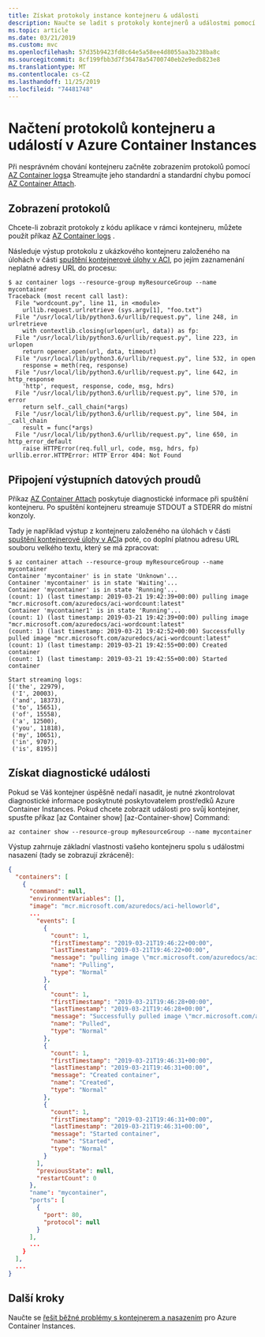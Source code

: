 ```yaml
---
title: Získat protokoly instance kontejneru & události
description: Naučte se ladit s protokoly kontejnerů a událostmi pomocí Azure Container Instances
ms.topic: article
ms.date: 03/21/2019
ms.custom: mvc
ms.openlocfilehash: 57d35b9423fd8c64e5a58ee4d8055aa3b238ba8c
ms.sourcegitcommit: 8cf199fbb3d7f36478a54700740eb2e9edb823e8
ms.translationtype: MT
ms.contentlocale: cs-CZ
ms.lasthandoff: 11/25/2019
ms.locfileid: "74481748"
---
```

# <a name="retrieve-container-logs-and-events-in-azure-container-instances"></a>Načtení protokolů kontejneru a událostí v Azure Container Instances

Při nesprávném chování kontejneru začněte zobrazením protokolů pomocí [AZ Container logs][az-container-logs]a Streamujte jeho standardní a standardní chybu pomocí [AZ Container Attach][az-container-attach].

## <a name="view-logs"></a>Zobrazení protokolů

Chcete-li zobrazit protokoly z kódu aplikace v rámci kontejneru, můžete použít příkaz [AZ Container logs][az-container-logs] .

Následuje výstup protokolu z ukázkového kontejneru založeného na úlohách v části [spuštění kontejnerové úlohy v ACI](container-instances-restart-policy.md), po jejím zaznamenání neplatné adresy URL do procesu:

```console
$ az container logs --resource-group myResourceGroup --name mycontainer
Traceback (most recent call last):
  File "wordcount.py", line 11, in <module>
    urllib.request.urlretrieve (sys.argv[1], "foo.txt")
  File "/usr/local/lib/python3.6/urllib/request.py", line 248, in urlretrieve
    with contextlib.closing(urlopen(url, data)) as fp:
  File "/usr/local/lib/python3.6/urllib/request.py", line 223, in urlopen
    return opener.open(url, data, timeout)
  File "/usr/local/lib/python3.6/urllib/request.py", line 532, in open
    response = meth(req, response)
  File "/usr/local/lib/python3.6/urllib/request.py", line 642, in http_response
    'http', request, response, code, msg, hdrs)
  File "/usr/local/lib/python3.6/urllib/request.py", line 570, in error
    return self._call_chain(*args)
  File "/usr/local/lib/python3.6/urllib/request.py", line 504, in _call_chain
    result = func(*args)
  File "/usr/local/lib/python3.6/urllib/request.py", line 650, in http_error_default
    raise HTTPError(req.full_url, code, msg, hdrs, fp)
urllib.error.HTTPError: HTTP Error 404: Not Found
```

## <a name="attach-output-streams"></a>Připojení výstupních datových proudů

Příkaz [AZ Container Attach][az-container-attach] poskytuje diagnostické informace při spuštění kontejneru. Po spuštění kontejneru streamuje STDOUT a STDERR do místní konzoly.

Tady je například výstup z kontejneru založeného na úlohách v části [spuštění kontejnerové úlohy v ACI](container-instances-restart-policy.md)a poté, co doplní platnou adresu URL souboru velkého textu, který se má zpracovat:

```console
$ az container attach --resource-group myResourceGroup --name mycontainer
Container 'mycontainer' is in state 'Unknown'...
Container 'mycontainer' is in state 'Waiting'...
Container 'mycontainer' is in state 'Running'...
(count: 1) (last timestamp: 2019-03-21 19:42:39+00:00) pulling image "mcr.microsoft.com/azuredocs/aci-wordcount:latest"
Container 'mycontainer1' is in state 'Running'...
(count: 1) (last timestamp: 2019-03-21 19:42:39+00:00) pulling image "mcr.microsoft.com/azuredocs/aci-wordcount:latest"
(count: 1) (last timestamp: 2019-03-21 19:42:52+00:00) Successfully pulled image "mcr.microsoft.com/azuredocs/aci-wordcount:latest"
(count: 1) (last timestamp: 2019-03-21 19:42:55+00:00) Created container
(count: 1) (last timestamp: 2019-03-21 19:42:55+00:00) Started container

Start streaming logs:
[('the', 22979),
 ('I', 20003),
 ('and', 18373),
 ('to', 15651),
 ('of', 15558),
 ('a', 12500),
 ('you', 11818),
 ('my', 10651),
 ('in', 9707),
 ('is', 8195)]
```

## <a name="get-diagnostic-events"></a>Získat diagnostické události

Pokud se Váš kontejner úspěšně nedaří nasadit, je nutné zkontrolovat diagnostické informace poskytnuté poskytovatelem prostředků Azure Container Instances. Pokud chcete zobrazit události pro svůj kontejner, spusťte příkaz [az Container show] [az-Container-show] Command:

```azurecli-interactive
az container show --resource-group myResourceGroup --name mycontainer
```

Výstup zahrnuje základní vlastnosti vašeho kontejneru spolu s událostmi nasazení (tady se zobrazují zkráceně):

```JSON
{
  "containers": [
    {
      "command": null,
      "environmentVariables": [],
      "image": "mcr.microsoft.com/azuredocs/aci-helloworld",
      ...
        "events": [
          {
            "count": 1,
            "firstTimestamp": "2019-03-21T19:46:22+00:00",
            "lastTimestamp": "2019-03-21T19:46:22+00:00",
            "message": "pulling image \"mcr.microsoft.com/azuredocs/aci-helloworld\"",
            "name": "Pulling",
            "type": "Normal"
          },
          {
            "count": 1,
            "firstTimestamp": "2019-03-21T19:46:28+00:00",
            "lastTimestamp": "2019-03-21T19:46:28+00:00",
            "message": "Successfully pulled image \"mcr.microsoft.com/azuredocs/aci-helloworld\"",
            "name": "Pulled",
            "type": "Normal"
          },
          {
            "count": 1,
            "firstTimestamp": "2019-03-21T19:46:31+00:00",
            "lastTimestamp": "2019-03-21T19:46:31+00:00",
            "message": "Created container",
            "name": "Created",
            "type": "Normal"
          },
          {
            "count": 1,
            "firstTimestamp": "2019-03-21T19:46:31+00:00",
            "lastTimestamp": "2019-03-21T19:46:31+00:00",
            "message": "Started container",
            "name": "Started",
            "type": "Normal"
          }
        ],
        "previousState": null,
        "restartCount": 0
      },
      "name": "mycontainer",
      "ports": [
        {
          "port": 80,
          "protocol": null
        }
      ],
      ...
    }
  ],
  ...
}
```
## <a name="next-steps"></a>Další kroky
Naučte se [řešit běžné problémy s kontejnerem a nasazením](container-instances-troubleshooting.md) pro Azure Container Instances.

<!-- LINKS - Internal -->
[az-container-attach]: /cli/azure/container#az-container-attach
[az-container-logs]: /cli/azure/container#az-container-logs
